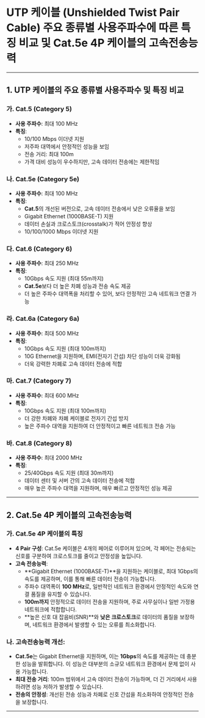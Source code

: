 # UTP 케이블 (Unshielded Twist Pair Cable) 주요 종류별 사용주파수에 따른 특징 비교 및 Cat.5e 4P 케이블의 고속전송능력

---

## 1. UTP 케이블의 주요 종류별 사용주파수 및 특징 비교

### 가. **Cat.5 (Category 5)**
- **사용 주파수**: 최대 100 MHz
- **특징**:
  - 10/100 Mbps 이더넷 지원
  - 저주파 대역에서 안정적인 성능을 보임
  - 전송 거리: 최대 100m
  - 가격 대비 성능이 우수하지만, 고속 데이터 전송에는 제한적임

### 나. **Cat.5e (Category 5e)**
- **사용 주파수**: 최대 100 MHz
- **특징**:
  - **Cat.5**의 개선된 버전으로, 고속 데이터 전송에서 낮은 오류율을 보임
  - Gigabit Ethernet (1000BASE-T) 지원
  - 데이터 손실과 크로스토크(crosstalk)가 적어 안정성 향상
  - 10/100/1000 Mbps 이더넷 지원

### 다. **Cat.6 (Category 6)**
- **사용 주파수**: 최대 250 MHz
- **특징**:
  - 10Gbps 속도 지원 (최대 55m까지)
  - **Cat.5e**보다 더 높은 차폐 성능과 전송 속도 제공
  - 더 높은 주파수 대역폭을 처리할 수 있어, 보다 안정적인 고속 네트워크 연결 가능

### 라. **Cat.6a (Category 6a)**
- **사용 주파수**: 최대 500 MHz
- **특징**:
  - 10Gbps 속도 지원 (최대 100m까지)
  - 10G Ethernet을 지원하며, EMI(전자기 간섭) 차단 성능이 더욱 강화됨
  - 더욱 강력한 차폐로 고속 데이터 전송에 적합

### 마. **Cat.7 (Category 7)**
- **사용 주파수**: 최대 600 MHz
- **특징**:
  - 10Gbps 속도 지원 (최대 100m까지)
  - 더 강한 차폐와 차폐 케이블로 전자기 간섭 방지
  - 높은 주파수 대역을 지원하여 더 안정적이고 빠른 네트워크 전송 가능

### 바. **Cat.8 (Category 8)**
- **사용 주파수**: 최대 2000 MHz
- **특징**:
  - 25/40Gbps 속도 지원 (최대 30m까지)
  - 데이터 센터 및 서버 간의 고속 데이터 전송에 적합
  - 매우 높은 주파수 대역을 지원하며, 매우 빠르고 안정적인 성능 제공

---

## 2. Cat.5e 4P 케이블의 고속전송능력

### 가. **Cat.5e 4P 케이블의 특징**
- **4 Pair 구성**: Cat.5e 케이블은 4개의 페어로 이루어져 있으며, 각 페어는 전송되는 신호를 구분하여 크로스토크를 줄이고 안정성을 높입니다.
- **고속 전송능력**:
  - **Gigabit Ethernet (1000BASE-T)**을 지원하는 케이블로, 최대 1Gbps의 속도를 제공하며, 이를 통해 빠른 데이터 전송이 가능합니다.
  - 주파수 대역폭이 **100 MHz**로, 일반적인 네트워크 환경에서 안정적인 속도와 연결 품질을 유지할 수 있습니다.
  - **100m까지** 안정적으로 데이터 전송을 지원하며, 주로 사무실이나 일반 가정용 네트워크에 적합합니다.
  - **높은 신호 대 잡음비(SNR)**와 **낮은 크로스토크**로 데이터의 품질을 보장하며, 네트워크 환경에서 발생할 수 있는 오류를 최소화합니다.

### 나. **고속전송능력 개선**:
- **Cat.5e**는 Gigabit Ethernet을 지원하며, 이는 **1Gbps**의 속도를 제공하는 데 충분한 성능을 발휘합니다. 이 성능은 대부분의 소규모 네트워크 환경에서 문제 없이 사용 가능합니다.
- **최대 전송 거리**: 100m 범위에서 고속 데이터 전송이 가능하며, 더 긴 거리에서 사용하려면 성능 저하가 발생할 수 있습니다.
- **전송의 안정성**: 개선된 전송 성능과 차폐로 신호 간섭을 최소화하여 안정적인 전송을 보장합니다.

---
